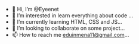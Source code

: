 - 👋 Hi, I’m @Eyeenet
- 👀 I’m interested in learn everything about code ...
- 🌱 I’m currently learning HTML, CSS and JS...
- 💞️ I’m looking to collaborate on some project...
- 📫 How to reach me eduinmena11@gmail.com...

<!---
Eyeenet/Eyeenet is a ✨ special ✨ repository because its `README.md` (this file) appears on your GitHub profile.
You can click the Preview link to take a look at your changes.
--->
